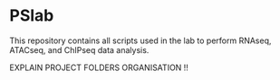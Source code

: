 # PSlab

This repository contains all scripts used in the lab to perform RNAseq, ATACseq, and ChIPseq data analysis.



EXPLAIN PROJECT FOLDERS ORGANISATION !!
